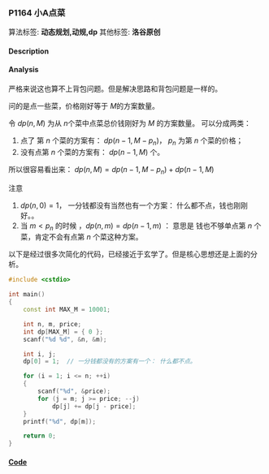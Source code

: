 ### P1164 小A点菜

算法标签: **动态规划,动规,dp**
其他标签: **洛谷原创**


#### Description

#### Analysis

严格来说这也算不上背包问题。但是解决思路和背包问题是一样的。

问的是点一些菜，价格刚好等于 $M$的方案数量。

令 $dp(n, M)$ 为从 $n$个菜中点菜总价钱刚好为 $M$ 的方案数量。 可以分成两类：

1. 点了 第 $n$ 个菜的方案有： $dp(n - 1, M - p_n)$， $p_n$ 为第 $n$ 个菜的价格；
2. 没有点第 $n$ 个菜的方案有： $dp(n - 1, M)$ 个。

所以很容易看出来： $dp(n, M) = dp(n - 1, M - p_n) + dp(n - 1, M)$

注意

1. $dp(n, 0) = 1$， 一分钱都没有当然也有一个方案： 什么都不点，钱也刚刚好。。
2. 当 $m < p_n$ 的时候 ，$dp(n, m) = dp(n - 1, m)$ ： 意思是 钱也不够单点第 $n$ 个菜，肯定不会有点第 $n$ 个菜这种方案。

以下是经过很多次简化的代码，已经接近于玄学了。但是核心思想还是上面的分析。

```cpp
#include <cstdio>

int main()
{
    const int MAX_M = 10001;

    int n, m, price;
    int dp[MAX_M] = { 0 };
    scanf("%d %d", &n, &m);

    int i, j;
    dp[0] = 1;  // 一分钱都没有的方案有一个： 什么都不点。

    for (i = 1; i <= n; ++i)
    {
        scanf("%d", &price);
        for (j = m; j >= price; --j)
            dp[j] += dp[j - price];
    }
    printf("%d", dp[m]);

    return 0;
}
```



#### [Code](../cpp/p1164.cpp) 

